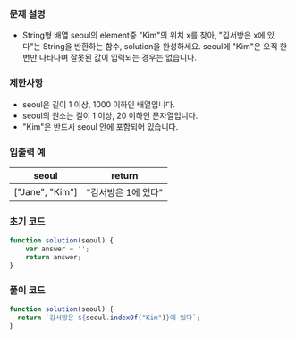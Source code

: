 ### 문제 설명

- String형 배열 seoul의 element중 "Kim"의 위치 x를 찾아, "김서방은 x에 있다"는 String을 반환하는 함수, solution을 완성하세요. seoul에 "Kim"은 오직 한 번만 나타나며 잘못된 값이 입력되는 경우는 없습니다.

### 제한사항

- seoul은 길이 1 이상, 1000 이하인 배열입니다.
- seoul의 원소는 길이 1 이상, 20 이하인 문자열입니다.
- "Kim"은 반드시 seoul 안에 포함되어 있습니다.

### 입출력 예

| seoul | return |
| --- | --- |
| ["Jane", "Kim"] | "김서방은 1에 있다" |

### 초기 코드

```jsx
function solution(seoul) {
    var answer = '';
    return answer;
}
```

### 풀이 코드

```jsx
function solution(seoul) {
  return `김서방은 ${seoul.indexOf("Kim")}에 있다`;
}
```